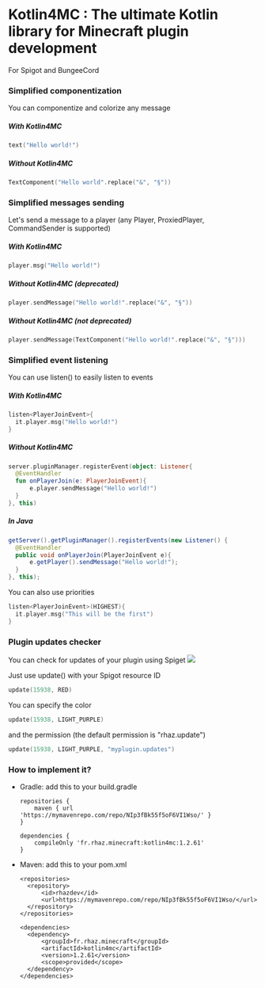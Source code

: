 # Kotlin4MC : The ultimate Kotlin library for Minecraft plugin development

For Spigot and BungeeCord

### Simplified componentization

You can componentize and colorize any message

##### With Kotlin4MC

```kotlin
text("Hello world!") 
```

##### Without Kotlin4MC

```kotlin
TextComponent("Hello world".replace("&", "§"))
```

### Simplified messages sending

Let's send a message to a player (any Player, ProxiedPlayer, CommandSender is supported)

##### With Kotlin4MC

```kotlin
player.msg("Hello world!")
```
    
##### Without Kotlin4MC (deprecated)
    
```kotlin
player.sendMessage("Hello world!".replace("&", "§"))
```

##### Without Kotlin4MC (not deprecated)

```kotlin
player.sendMessage(TextComponent("Hello world!".replace("&", "§")))
```

### Simplified event listening

You can use listen() to easily listen to events
    
##### With Kotlin4MC
    
```kotlin
listen<PlayerJoinEvent>{
  it.player.msg("Hello world!")
}
```
    
##### Without Kotlin4MC
    
```kotlin
server.pluginManager.registerEvent(object: Listener{
  @EventHandler
  fun onPlayerJoin(e: PlayerJoinEvent){
      e.player.sendMessage("Hello world!")
  }
}, this)
```

##### In Java
    
```java
getServer().getPluginManager().registerEvents(new Listener() {
  @EventHandler
  public void onPlayerJoin(PlayerJoinEvent e){
      e.getPlayer().sendMessage("Hello world!");
  }
}, this);
```

You can also use priorities
 
```kotlin
listen<PlayerJoinEvent>(HIGHEST){
  it.player.msg("This will be the first")
}
```

### Plugin updates checker

You can check for updates of your plugin using Spiget
![](https://ipfs.io/ipfs/QmZU6234EqPiQVH8Wj6ofkNgsA4UuUTovaMVbp85DPuubF/Capture.PNG)

Just use update() with your Spigot resource ID
```kotlin
update(15938, RED)
```

You can specify the color
```kotlin
update(15938, LIGHT_PURPLE)
```

and the permission (the default permission is "rhaz.update")
```kotlin
update(15938, LIGHT_PURPLE, "myplugin.updates")
```


### How to implement it?

- Gradle: add this to your build.gradle

      repositories {
          maven { url 'https://mymavenrepo.com/repo/NIp3fBk55f5oF6VI1Wso/' }
      }

      dependencies {
          compileOnly 'fr.rhaz.minecraft:kotlin4mc:1.2.61'
      }


- Maven: add this to your pom.xml

      <repositories>
        <repository>
            <id>rhazdev</id>
            <url>https://mymavenrepo.com/repo/NIp3fBk55f5oF6VI1Wso/</url>
        </repository>
      </repositories>

      <dependencies>
        <dependency>
            <groupId>fr.rhaz.minecraft</groupId>
            <artifactId>kotlin4mc</artifactId>
            <version>1.2.61</version>
            <scope>provided</scope>
        </dependency>
      </dependencies>
